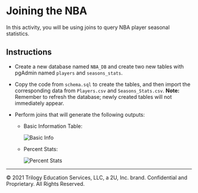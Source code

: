 # Joining the NBA

In this activity, you will be using joins to query NBA player seasonal statistics.

## Instructions

* Create a new database named `NBA_DB` and create two new tables with pgAdmin named `players` and `seasons_stats`.

* Copy the code from `schema.sql`  to create the tables, and then import the corresponding data from `Players.csv` and `Seasons_Stats.csv`. **Note:** Remember to refresh the database; newly created tables will not immediately appear.

* Perform joins that will generate the following outputs:

  * Basic Information Table:

    ![Basic Info](Images/basic_info.png)

  * Percent Stats:

    ![Percent Stats](Images/percent_stats.png)

--- 

© 2021 Trilogy Education Services, LLC, a 2U, Inc. brand. Confidential and Proprietary. All Rights Reserved.
